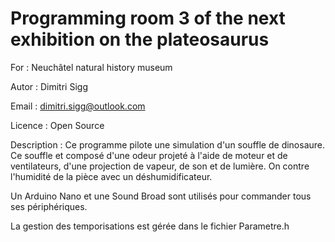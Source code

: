 # Programming room 3 of the next exhibition on the plateosaurus 

For : Neuchâtel natural history museum

Autor : Dimitri Sigg 

Email : dimitri.sigg@outlook.com

Licence : Open Source

Description : Ce programme pilote une simulation d'un souffle de dinosaure. 
Ce souffle et composé d'une odeur projeté à l'aide de moteur et de ventilateurs, d'une projection de vapeur, de son et de lumière. 
On contre l'humidité de la pièce avec un déshumidificateur.

Un Arduino Nano et une Sound Broad sont utilisés pour commander tous ses périphériques.

La gestion des temporisations est gérée dans le fichier Parametre.h
